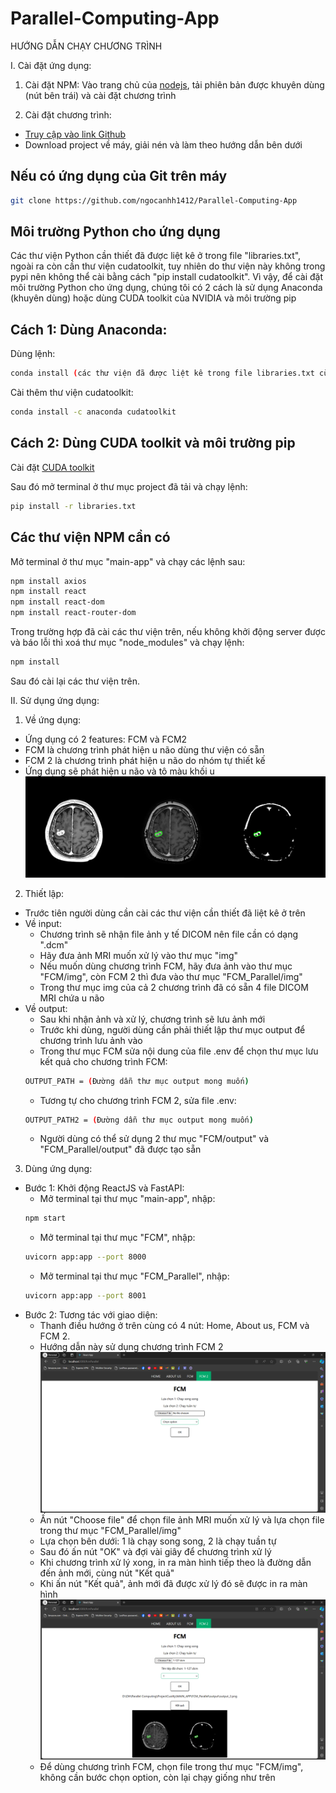 # Parallel-Computing-App

HƯỚNG DẪN CHẠY CHƯƠNG TRÌNH

I. Cài đặt ứng dụng:
1. Cài đặt NPM: Vào trang chủ của [nodejs](https://nodejs.org/en), tải phiên bản được khuyên dùng (nút bên trái) và cài đặt chương trình

2. Cài đặt chương trình:
- [Truy cập vào link Github](https://github.com/ngocanhh1412/Parallel-Computing-App)
- Download project về máy, giải nén và làm theo hướng dẫn bên dưới

## Nếu có ứng dụng của Git trên máy
```bash
git clone https://github.com/ngocanhh1412/Parallel-Computing-App
```

## Môi trường Python cho ứng dụng
Các thư viện Python cần thiết đã được liệt kê ở trong file "libraries.txt", ngoài ra còn cần thư viện cudatoolkit, tuy nhiên do thư viện này không trong pypi nên không thể cài bằng cách "pip install cudatoolkit". Vì vậy, để cài đặt môi trường Python cho ứng dụng, chúng tôi có 2 cách là sử dụng Anaconda (khuyên dùng) hoặc dùng CUDA toolkit của NVIDIA và môi trường pip

## Cách 1: Dùng Anaconda:
Dùng lệnh:
```bash
conda install (các thư viện đã được liệt kê trong file libraries.txt cùng các phiên bản nên cài)
```
Cài thêm thư viện cudatoolkit:
```bash
conda install -c anaconda cudatoolkit
```

## Cách 2: Dùng CUDA toolkit và môi trường pip
Cài đặt [CUDA toolkit](https://developer.nvidia.com/cuda-downloads)

Sau đó mở terminal ở thư mục project đã tải và chạy lệnh:
```bash
pip install -r libraries.txt
```

## Các thư viện NPM cần có
Mở terminal ở thư mục "main-app" và chạy các lệnh sau:
```bash
npm install axios
npm install react
npm install react-dom
npm install react-router-dom
```

Trong trường hợp đã cài các thư viện trên, nếu không khởi động server được và báo lỗi thì xoá thư mục "node_modules" và chạy lệnh:
```bash
npm install
```
Sau đó cài lại các thư viện trên.

II. Sử dụng ứng dụng:
1. Về ứng dụng:
- Ứng dụng có 2 features: FCM và FCM2
- FCM là chương trình phát hiện u não dùng thư viện có sẵn
- FCM 2 là chương trình phát hiện u não do nhóm tự thiết kế
- Ứng dụng sẽ phát hiện u não và tô màu khối u
![Alt text](image1.png)

2. Thiết lập:
- Trước tiên người dùng cần cài các thư viện cần thiết đã liệt kê ở trên
- Về input:
    + Chương trình sẽ nhận file ảnh y tế DICOM nên file cần có dạng ".dcm"
    + Hãy đưa ảnh MRI muốn xử lý vào thư mục "img" 
    + Nếu muốn dùng chương trình FCM, hãy đưa ảnh vào thư mục "FCM/img", còn FCM 2 thì đưa vào thư mục "FCM_Parallel/img"
    + Trong thư mục img của cả 2 chương trình đã có sẵn 4 file DICOM MRI chứa u não
- Về output:
    + Sau khi nhận ảnh và xử lý, chương trình sẽ lưu ảnh mới
    + Trước khi dùng, người dùng cần phải thiết lập thư mục output để chương trình lưu ảnh vào
    + Trong thư mục FCM sửa nội dung của file .env để chọn thư mục lưu kết quả cho chương trình FCM:
    ```bash
    OUTPUT_PATH = (Đường dẫn thư mục output mong muốn)
    ```
    + Tương tự cho chương trình FCM 2, sửa file .env:
    ```bash
    OUTPUT_PATH2 = (Đường dẫn thư mục output mong muốn)
    ```
    + Người dùng có thể sử dụng 2 thư mục "FCM/output" và "FCM_Parallel/output" đã được tạo sẵn

3. Dùng ứng dụng:
- Bước 1: Khởi động ReactJS và FastAPI:
    + Mở terminal tại thư mục "main-app", nhập: 
    ```bash
    npm start
    ```
    + Mở terminal tại thư mục "FCM", nhập: 
    ```bash
    uvicorn app:app --port 8000
    ```
    + Mở terminal tại thư mục "FCM_Parallel", nhập:
    ```bash
    uvicorn app:app --port 8001
    ```
- Bước 2: Tương tác với giao diện: 
    + Thanh điều hướng ở trên cùng có 4 nút: Home, About us, FCM và FCM 2. 
    + Hướng dẫn này sử dụng chương trình FCM 2
    ![Alt text](image2.png)
    + Ấn nút "Choose file" để chọn file ảnh MRI muốn xử lý và lựa chọn file trong thư mục "FCM_Parallel/img"
    + Lựa chọn bên dưới: 1 là chạy song song, 2 là chạy tuần tự
    + Sau đó ấn nút "OK" và đợi vài giây để chương trình xử lý
    + Khi chương trình xử lý xong, in ra màn hình tiếp theo là đường dẫn đến ảnh mới, cùng nút "Kết quả"
    + Khi ấn nút "Kết quả", ảnh mới đã được xử lý đó sẽ được in ra màn hình
    ![Alt text](image3.png)
    + Để dùng chương trình FCM, chọn file trong thư mục "FCM/img", không cần bước chọn option, còn lại chạy giống như trên